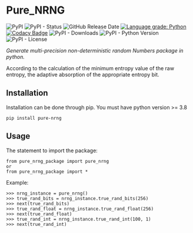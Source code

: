 # Pure_NRNG

![PyPI](https://img.shields.io/pypi/v/pure_nrng?color=red)
![PyPI - Status](https://img.shields.io/pypi/status/pure_nrng)
![GitHub Release Date](https://img.shields.io/github/release-date/fsssosei/pure_NRNG)
[![Language grade: Python](https://img.shields.io/lgtm/grade/python/g/fsssosei/Pure_NRNG.svg?logo=lgtm&logoWidth=18)](https://lgtm.com/projects/g/fsssosei/Pure_NRNG/context:python)
[![Codacy Badge](https://api.codacy.com/project/badge/Grade/bf34f8d12be84b4492a5a3709df0aae5)](https://www.codacy.com/manual/fsssosei/pure_nrng?utm_source=github.com&amp;utm_medium=referral&amp;utm_content=fsssosei/pure_nrng&amp;utm_campaign=Badge_Grade)
![PyPI - Downloads](https://img.shields.io/pypi/dw/pure_nrng?label=PyPI%20-%20Downloads)
![PyPI - Python Version](https://img.shields.io/pypi/pyversions/pure_nrng)
![PyPI - License](https://img.shields.io/pypi/l/pure_nrng)

*Generate multi-precision non-deterministic random Numbers package in python.*

According to the calculation of the minimum entropy value of the raw entropy, the adaptive absorption of the appropriate entropy bit.

## Installation

Installation can be done through pip. You must have python version >= 3.8

	pip install pure-nrng

## Usage

The statement to import the package:

	from pure_nrng_package import pure_nrng
	or
	from pure_nrng_package import *

Example:

	>>> nrng_instance = pure_nrng()
	>>> true_rand_bits = nrng_instance.true_rand_bits(256)
	>>> next(true_rand_bits)
	>>> true_rand_float = nrng_instance.true_rand_float(256)
	>>> next(true_rand_float)
	>>> true_rand_int = nrng_instance.true_rand_int(100, 1)
	>>> next(true_rand_int)
